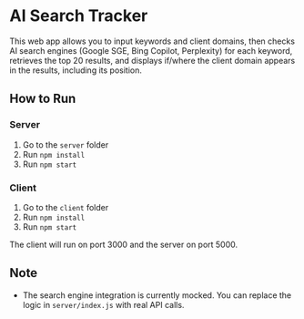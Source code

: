 # AI Search Tracker

This web app allows you to input keywords and client domains, then checks AI search engines (Google SGE, Bing Copilot, Perplexity) for each keyword, retrieves the top 20 results, and displays if/where the client domain appears in the results, including its position.

## How to Run

### Server
1. Go to the `server` folder
2. Run `npm install`
3. Run `npm start`

### Client
1. Go to the `client` folder
2. Run `npm install`
3. Run `npm start`

The client will run on port 3000 and the server on port 5000.

## Note
- The search engine integration is currently mocked. You can replace the logic in `server/index.js` with real API calls.

